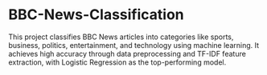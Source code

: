 # BBC-News-Classification
This project classifies BBC News articles into categories like sports, business, politics, entertainment, and technology using machine learning. It achieves high accuracy through data preprocessing and TF-IDF feature extraction, with Logistic Regression as the top-performing model.

